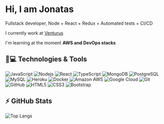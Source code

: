 <!-- <p align="left"><img src="https://komarev.com/ghpvc/?username=dev-John" alt="dev-John" /></p> -->

<h1 align = "justify"> Hi, I am Jonatas</h1>
<p align = "justify">Fullstack developer, Node + React + Redux + Automated tests + CI/CD </p>

I currently work at [Venturus](https://venturus.org.br/)

I'm learning at the moment **AWS and DevOps stacks**

## 🚀💻 Technologies & Tools

![JavaScript](https://img.shields.io/badge/-JavaScript-black?style=flat-square&logo=javascript)
![Nodejs](https://img.shields.io/badge/-Nodejs-black?style=flat-square&logo=Node.js)
![React](https://img.shields.io/badge/-React-black?style=flat-square&logo=react)
![TypeScript](https://img.shields.io/badge/-TypeScript-007ACC?style=flat-square&logo=typescript)
![MongoDB](https://img.shields.io/badge/-MongoDB-black?style=flat-square&logo=mongodb)
![PostgreSQL](https://img.shields.io/badge/-PostgreSQL-336791?style=flat-square&logo=postgresql)
![MySQL](https://img.shields.io/badge/-MySQL-black?style=flat-square&logo=mysql)
![Heroku](https://img.shields.io/badge/-Heroku-430098?style=flat-square&logo=heroku)
![Docker](https://img.shields.io/badge/-Docker-black?style=flat-square&logo=docker)
![Amazon AWS](https://img.shields.io/badge/Amazon%20AWS-232F3E?style=flat-square&logo=amazon-aws)
![Google Cloud](https://img.shields.io/badge/Google%20Cloud-black?style=flat-square&logo=google-cloud)
![Git](https://img.shields.io/badge/-Git-black?style=flat-square&logo=git)
![GitHub](https://img.shields.io/badge/-GitHub-181717?style=flat-square&logo=github)
![HTML5](https://img.shields.io/badge/-HTML5-E34F26?style=flat-square&logo=html5&logoColor=white)
![CSS3](https://img.shields.io/badge/-CSS3-1572B6?style=flat-square&logo=css3)
![Bootstrap](https://img.shields.io/badge/-Bootstrap-563D7C?style=flat-square&logo=bootstrap)

## ⚡ GitHub Stats

<!--![Github Stats](https://github-readme-stats.vercel.app/api?username=dev-John&show_icons=true&count_private=true&show_icons=true&include_all_commits=true) -->
![Top Langs](https://github-readme-stats.vercel.app/api/top-langs/?username=dev-John&hide=TeX&layout=compact)

